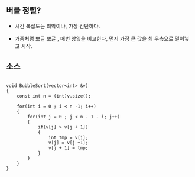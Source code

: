 ## 버블 정렬?

- 시간 복잡도는 최악이나, 가장 간단하다.

- 거품처럼 뽀글 뽀글 , 매번 양옆을 비교한다, 먼저 가장 큰 값을 최 우측으로 밀어넣고 시작.


## 소스

````

void BubbleSort(vector<int> &v)
{
    const int n = (int)v.size();

    for(int i = 0 ; i < n -1; i++)
    {
        for(int j = 0 ; j < n - 1 - i; j++)
        {
            if(v[j] > v[j + 1])
            {
                int tmp = v[j];
                v[j] = v[j +1];
                v[j + 1] = tmp;
            }
        }
    }
}
````